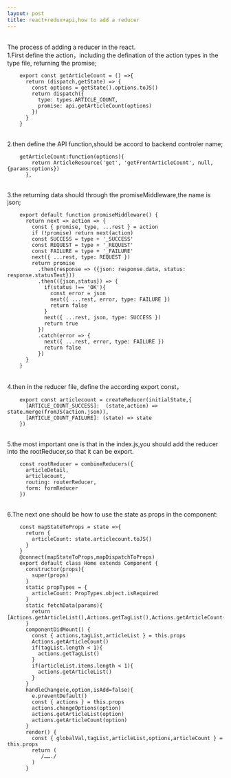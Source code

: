 ```yaml
---
layout: post
title: react+redux+api,how to add a reducer
---
```


<br>The process of adding a reducer in the react.
<br>1.First define the action，including the defination of the action types in the type file, returning the promise;

        export const getArticleCount = () =>{
          return (dispatch,getState) => {
            const options = getState().options.toJS()
            return dispatch({
              type: types.ARTICLE_COUNT,
              promise: api.getArticleCount(options)
            })
          }
        }

<br>2.then define the API function,should be accord to backend controler name;

        getArticleCount:function(options){
            return ArticleResource('get', 'getFrontArticleCount', null, {params:options})
          },

<br>3.the returning data should through the promiseMiddleware,the name is json;

        export default function promiseMiddleware() {
          return next => action => {
            const { promise, type, ...rest } = action
            if (!promise) return next(action)
            const SUCCESS = type + '_SUCCESS'
            const REQUEST = type + '_REQUEST'
            const FAILURE = type + '_FAILURE'
            next({ ...rest, type: REQUEST })
            return promise
              .then(response => ({json: response.data, status: response.statusText}))
              .then(({json,status}) => {
                if(status !== 'OK'){
                  const error = json
                  next({ ...rest, error, type: FAILURE })
                  return false
                }
                next({ ...rest, json, type: SUCCESS })
                return true
              })
              .catch(error => {
                next({ ...rest, error, type: FAILURE })
                return false
              })
          }
        }

<br>4.then in the reducer file, define the according export const，

        export const articlecount = createReducer(initialState,{
          [ARTICLE_COUNT_SUCCESS]:  (state,action) => state.merge(fromJS(action.json)),
          [ARTICLE_COUNT_FAILURE]: (state) => state
        })

<br>5.the most important one is that in the index.js,you should add the reducer into the rootReducer,so that it can be export.

        const rootReducer = combineReducers({
          articleDetail,
          articlecount,
          routing: routerReducer,
          form: formReducer
        })

<br>6.The next one should be how to use the state as props in the component:

        const mapStateToProps = state =>{
          return {
            articleCount: state.articlecount.toJS()
          }
        }
        @connect(mapStateToProps,mapDispatchToProps)
        export default class Home extends Component {
          constructor(props){
            super(props)
          }
          static propTypes = {
            articleCount: PropTypes.object.isRequired
          }
          static fetchData(params){
            return [Actions.getArticleList(),Actions.getTagList(),Actions.getArticleCount()]
          }
          componentDidMount() {
            const { actions,tagList,articleList } = this.props
            Actions.getArticleCount()
            if(tagList.length < 1){
              actions.getTagList()
            }
            if(articleList.items.length < 1){
              actions.getArticleList()
            }
          }
          handleChange(e,option,isAdd=false){
            e.preventDefault()
            const { actions } = this.props
            actions.changeOptions(option)
            actions.getArticleList(option)
            actions.getArticleCount(option)
          }
          render() {
            const { globalVal,tagList,articleList,options,articleCount } = this.props
            return (
               /……./
            )
          }
